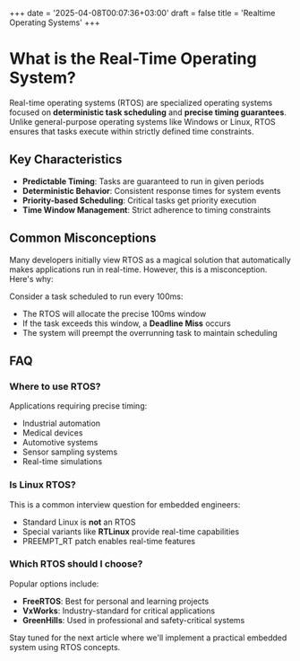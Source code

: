 +++
date = '2025-04-08T00:07:36+03:00'
draft = false
title = 'Realtime Operating Systems'
+++
# What is the Real-Time Operating System?

Real-time operating systems (RTOS) are specialized operating systems focused on **deterministic task scheduling** and **precise timing guarantees**. Unlike general-purpose operating systems like Windows or Linux, RTOS ensures that tasks execute within strictly defined time constraints.

## Key Characteristics

- **Predictable Timing**: Tasks are guaranteed to run in given periods
- **Deterministic Behavior**: Consistent response times for system events
- **Priority-based Scheduling**: Critical tasks get priority execution
- **Time Window Management**: Strict adherence to timing constraints

## Common Misconceptions

Many developers initially view RTOS as a magical solution that automatically makes applications run in real-time. However, this is a misconception. Here's why:

Consider a task scheduled to run every 100ms:
- The RTOS will allocate the precise 100ms window
- If the task exceeds this window, a **Deadline Miss** occurs
- The system will preempt the overrunning task to maintain scheduling

## FAQ

### Where to use RTOS?

Applications requiring precise timing:
- Industrial automation
- Medical devices
- Automotive systems
- Sensor sampling systems
- Real-time simulations

### Is Linux RTOS?

This is a common interview question for embedded engineers:
- Standard Linux is **not** an RTOS
- Special variants like **RTLinux** provide real-time capabilities
- PREEMPT_RT patch enables real-time features

### Which RTOS should I choose?

Popular options include:
- **FreeRTOS**: Best for personal and learning projects
- **VxWorks**: Industry-standard for critical applications
- **GreenHills**: Used in professional and safety-critical systems

Stay tuned for the next article where we'll implement a practical embedded system using RTOS concepts.
